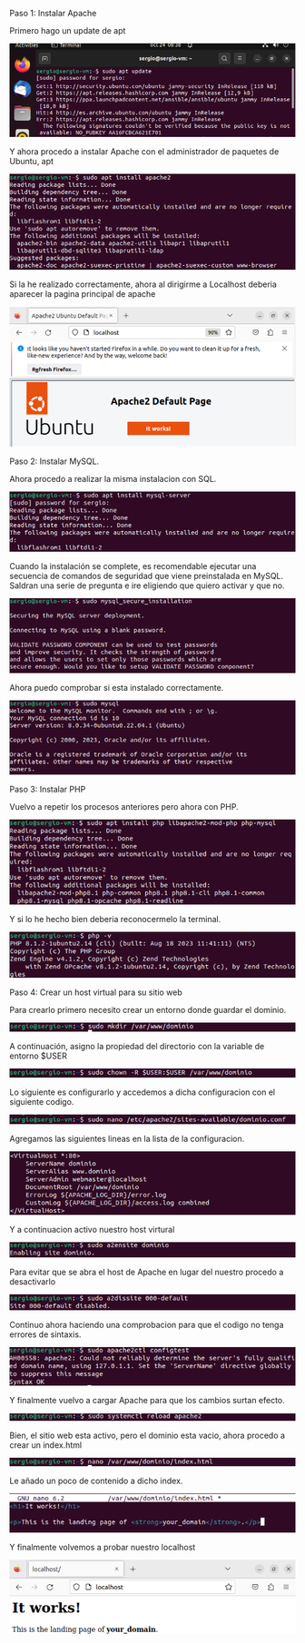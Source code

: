 Paso 1: Instalar Apache

Primero hago un update de apt

![update](update.png)

Y ahora procedo a instalar Apache con el administrador de paquetes de Ubuntu, apt

![Instalar](install.png)

Si la he realizado correctamente, ahora al dirigirme a Localhost deberia aparecer la pagina principal de apache

![Prueba](comprobacion.png)

Paso 2: Instalar MySQL.

Ahora procedo a realizar la misma instalacion con SQL.

![SQLins](sqlinstall.png)

Cuando la instalación se complete, es recomendable ejecutar una secuencia de comandos de seguridad que viene preinstalada en MySQL.
Saldran una serie de pregunta e ire eligiendo que quiero activar y que no.

![SQLsec](securesql.png)

Ahora puedo comprobar si esta instalado correctamente.

![PruebaSQL](comprobacionsql.png)

Paso 3: Instalar PHP

Vuelvo a repetir los procesos anteriores pero ahora con PHP.

![PHPins](phpinstall.png)

Y si lo he hecho bien deberia reconocermelo la terminal.

![PruebaPHP](comprobacionphp.png)

Paso 4: Crear un host virtual para su sitio web

Para crearlo primero necesito crear un entorno donde guardar el dominio.

![hos1](hostvirtual1.png)

A continuación, asigno la propiedad del directorio con la variable de entorno $USER

![hos2](hostvirtual2.png)

Lo siguiente es configurarlo y accedemos a dicha configuracion con el siguiente codigo.

![hos3](hostvirtual3.png)

Agregamos las siguientes lineas en la lista de la configuracion.

![hos4](hostvirtual4.png)

Y a continuacion activo nuestro host virtural

![hos5](hostvirtual5.png)

Para evitar que se abra el host de Apache en lugar del nuestro procedo a desactivarlo

![hos6](hostvirtual6.png)

Continuo ahora haciendo una comprobacion para que el codigo no tenga errores de sintaxis.

![hos7](hostvirtual7.png)

Y finalmente vuelvo a cargar Apache para que los cambios surtan efecto.

![hos8](hostvirtual8.png)

Bien, el sitio web esta activo, pero el dominio esta vacio, ahora procedo a crear un index.html

![hos9](hostvirtual9.png)

Le añado un poco de contenido a dicho index.

![hos10](hostvirtual10.png)

Y finalmente volvemos a probar nuestro localhost

![hos11](hostvirtual11.png)
